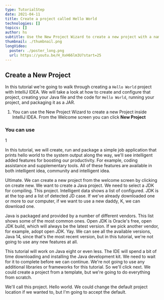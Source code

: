 ```yaml
---
type: TutorialStep
date: 2021-04-11
title: Create a project called Hello World
technologies: []
topics: []
author: hs
subtitle: Use the New Project Wizard to create a new project with a name and JDK
thumbnail: ./thumbnail.png
longVideo:
  poster: ./poster_long.png
  url: https://youtu.be/H_XxH66lm3U?start=25
---
```


## Create a New Project
In this tutorial we're going to walk through creating a `Hello World` project with IntelliJ IDEA. We will take a look at how to create and configure that project, creating your Java file and the code for `Hello World`, running your project, and packaging it as a JAR.  

1) You can use the New Project Wizard to create a new Project inside IntelliJ IDEA. From the Welcome screen you can click **New Project** 

### You can use 

1

In this tutorial, we will create, run and package a simple job application that prints hello world to the system output along the way, we'll see intelligent added features for boosting our productivity. For example, coding assistance and supplementary tools. All of these features are available in both intelligent idea, community and intelligent idea.

Ultimate. We can create a new project from the welcome screen by clicking on create new. We want to create a Java project. We need to select a JDK for compiling. This project. Intelligent data shows a list of configured. JDK is at the top and a list of detected JD case. If we've already downloaded one or more to our computer, if we want to use a new daddy, K, we can download one.

Java is packaged and provided by a number of different vendors. This list shows some of the most common ones. Open JDK is Oracle's free, open JDK build, which will always be the latest version. If we pick another vendor, for example, adopt open JDK. Yay. We can see all the available versions, Java 14, since that's the most recent version, but in this tutorial, we're not going to use any new features at all.

This tutorial will work on Java eight or even less. The IDE will spend a bit of time downloading and installing the Java development kit. We need to wait for it to complete before we can continue. We're not going to use any additional libraries or frameworks for this tutorial. So we'll click next. We could create a project from a template, but we're going to do everything from scratch.

We'll call this project. Hello world. We could change the default project location if we wanted to, but I'm going to accept the default.


